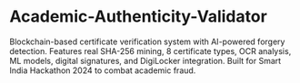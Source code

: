 # Academic-Authenticity-Validator
Blockchain-based certificate verification system with AI-powered forgery detection. Features real SHA-256 mining, 8 certificate types, OCR analysis, ML models, digital signatures, and DigiLocker integration. Built for Smart India Hackathon 2024 to combat academic fraud.
